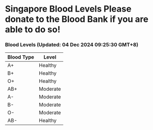 Singapore Blood Levels
 Please donate to the Blood Bank if you are able to do so!
================================================================================================================================

### Blood Levels (Updated: 04 Dec 2024 09:25:30 GMT+8)
| Blood Type | Level     |
|------------|-----------|
| A+     | Healthy |
| B+     | Healthy |
| O+     | Healthy |
| AB+     | Moderate |
| A-     | Moderate |
| B-     | Moderate |
| O-     | Moderate |
| AB-     | Healthy |
